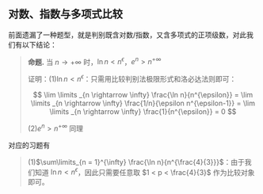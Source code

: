 
## 对数、指数与多项式比较

前面遗漏了一种题型，就是判别既含对数/指数，又含多项式的正项级数，对此我们有以下结论：

> **命题.** 当 $n \rightarrow +\infty$ 时，$\ln n < n^{\epsilon}$，$e^n > n^{+\infty}$ 
>
> 证明：(1)$\ln n < n^{\epsilon}$：只需用比较判别法极限形式和洛必达法则即可：
>
> $$ \lim \limits _{n \rightarrow \infty} \frac{\ln n}{n^{\epsilon}} = \lim \limits _{n \rightarrow \infty} \frac{1/n}{\epsilon n^{\epsilon-1}} = \lim \limits _{n \rightarrow \infty} \frac{1}{n^{\epsilon}} = 0 $$
>
> (2)$e^n > n^{+\infty}$ 同理

对应的习题有

> (1)$\sum\limits_{n = 1}^{\infty} \frac{\ln n}{n^{\frac{4}{3}}}$：由于我们知道 $\ln n < n^{\epsilon}$，因此只需要任意取 $1 < p < \frac{4}{3}$ 作为比较对象即可。

